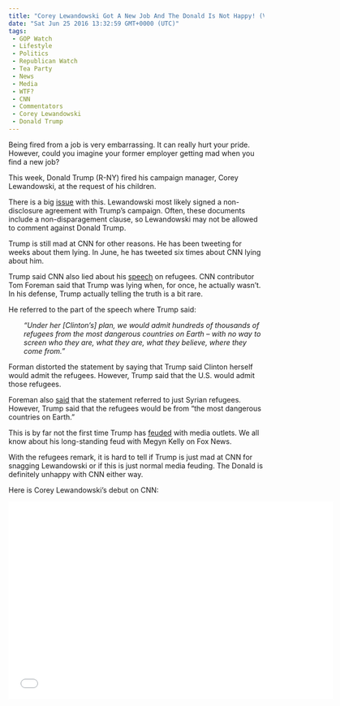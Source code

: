 ```yaml
---
title: "Corey Lewandowski Got A New Job And The Donald Is Not Happy! (VIDEO)"
date: "Sat Jun 25 2016 13:32:59 GMT+0000 (UTC)"
tags: 
 - GOP Watch
 - Lifestyle
 - Politics
 - Republican Watch
 - Tea Party
 - News
 - Media
 - WTF?
 - CNN
 - Commentators
 - Corey Lewandowski
 - Donald Trump
---
```

<p>Being fired from a job is very embarrassing. It can really hurt your pride. However, could&#xA0;you imagine your former employer getting mad when you find a new job?</p><p>This week, Donald Trump (R-NY) fired his campaign manager, Corey Lewandowski, at the request of his children.</p><p>There is a big <a href="http://money.cnn.com/2016/06/23/media/corey-lewandowski-cnn/index.html" onclick="__gaTracker(&apos;send&apos;, &apos;event&apos;, &apos;outbound-article&apos;, &apos;http://money.cnn.com/2016/06/23/media/corey-lewandowski-cnn/index.html&apos;, &apos;issue&apos;);" target="_blank">issue</a> with this. Lewandowski most likely signed a non-disclosure agreement with Trump&#x2019;s campaign. Often, these documents include a non-disparagement clause, so Lewandowski may not be allowed to comment against Donald Trump.</p><p>Trump is still mad at CNN for other reasons. He has been tweeting for weeks about them lying. In June, he has tweeted six times about CNN lying about him.</p><p>Trump said CNN also lied about his <a href="http://www.breitbart.com/2016-presidential-race/2016/06/23/cnns-tom-foreman-caught-lying-in-trump-refugees-fact-check/" onclick="__gaTracker(&apos;send&apos;, &apos;event&apos;, &apos;outbound-article&apos;, &apos;http://www.breitbart.com/2016-presidential-race/2016/06/23/cnns-tom-foreman-caught-lying-in-trump-refugees-fact-check/&apos;, &apos;speech&apos;);" target="_blank">speech</a> on refugees. CNN contributor Tom Foreman said that Trump was lying when, for once, he actually wasn&#x2019;t. In his defense, Trump actually telling the truth is a bit rare.</p><p>He referred to the part of the speech where Trump said:</p><p style="padding-left: 30px;"><em>&#x201C;Under her [Clinton&#x2019;s] plan, we would admit hundreds of thousands of refugees from the most dangerous countries on Earth &#x2013; with no way to screen who they are, what they are, what they believe, where they come from.&#x201D;</em></p><p>Forman distorted the statement by saying that Trump said Clinton herself would admit the refugees. However, Trump said that the U.S. would admit those refugees.</p><p>Foreman also <a href="http://www.breitbart.com/2016-presidential-race/2016/06/23/cnns-tom-foreman-caught-lying-in-trump-refugees-fact-check/" onclick="__gaTracker(&apos;send&apos;, &apos;event&apos;, &apos;outbound-article&apos;, &apos;http://www.breitbart.com/2016-presidential-race/2016/06/23/cnns-tom-foreman-caught-lying-in-trump-refugees-fact-check/&apos;, &apos;said&apos;);" target="_blank">said</a> that the statement referred to just Syrian refugees. However, Trump said that the refugees would be from &#x201C;the most dangerous countries on Earth.&#x201D;</p><p>This is by far not the first time Trump has <a href="http://www.liberalamerica.org/2016/04/04/watch-megyn-kelly-says-recieved-death-threats-trump-attacked/" target="_blank">feuded</a> with media outlets. We all know about his long-standing feud with Megyn Kelly on Fox News.</p><p>With the refugees remark, it is hard to tell if Trump is just mad at CNN for snagging Lewandowski or if this is just normal media feuding. The Donald is definitely unhappy with CNN either way.</p><p>Here is Corey Lewandowski&#x2019;s debut on CNN:</p><p><span class="embed-youtube" style="text-align:center; display: block;"><iframe class="youtube-player" type="text/html" width="640" height="390" src="//www.youtube.com/embed/6iNhQfQcuC0?version=3&amp;rel=1&amp;fs=1&amp;autohide=2&amp;showsearch=0&amp;showinfo=1&amp;iv_load_policy=1&amp;wmode=transparent" allowfullscreen="true" style="border:0;"></iframe></span></p>